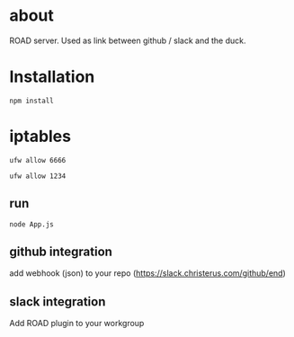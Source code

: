 # about
ROAD server. Used as link between github / slack and the duck.

# Installation
`npm install`

# iptables
`ufw allow 6666`

`ufw allow 1234` 
## run
`node App.js`


## github integration
add webhook (json) to your repo (https://slack.christerus.com/github/end)

## slack integration
Add ROAD plugin to your workgroup
 
